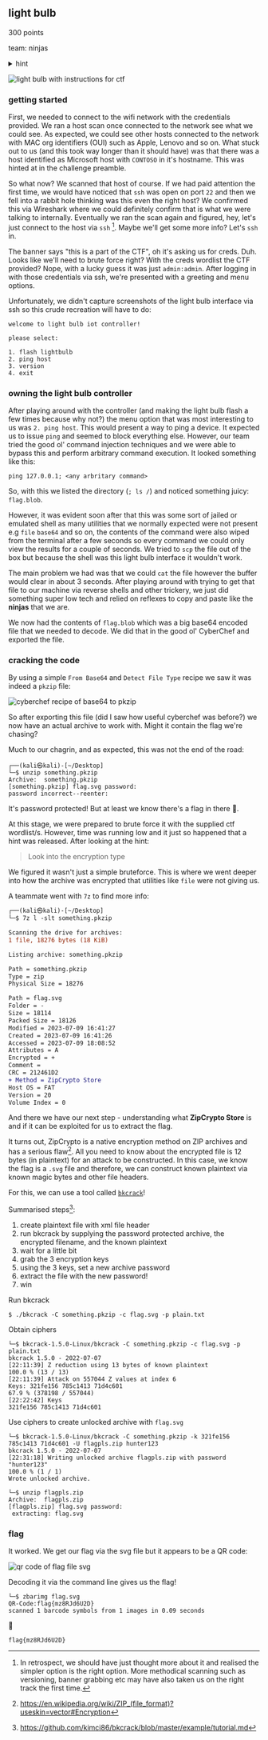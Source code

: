 ## light bulb

300 points

team: ninjas

<details> 
<summary>hint</summary>
Look into the encryption type
</details>

![light bulb with instructions for ctf](chal-bulb.png)

### getting started

First, we needed to connect to the wifi network with the credentials provided. We ran a host scan once connected to the network see what we could see. As expected, we could see other hosts connected to the network with MAC org identifiers (OUI) such as Apple, Lenovo and so on. What stuck out to us (and this took way longer than it should have) was that there was a host identified as Microsoft host with `CONTOSO` in it's hostname. This was hinted at in the challenge preamble.

So what now? We scanned that host of course. If we had paid attention the first time, we would have noticed that `ssh` was open on port `22` and then we fell into a rabbit hole thinking was this even the right host? We confirmed this via Wireshark where we could definitely confirm that is what we were talking to internally. Eventually we ran the scan again and figured, hey, let's just connect to the host via `ssh` [^1]. Maybe we'll get some more info? Let's `ssh` in. 

The banner says "this is a part of the CTF", oh it's asking us for creds. Duh. Looks like we'll need to brute force right? With the creds wordlist the CTF provided? Nope, with a lucky guess it was just `admin:admin`. After logging in with those credentials via ssh, we're presented with a greeting and menu options.

Unfortunately, we didn't capture screenshots of the light bulb interface via ssh so this crude recreation will have to do:

```
welcome to light bulb iot controller!

please select:

1. flash lightbulb 
2. ping host
3. version
4. exit

```
### owning the light bulb controller

After playing around with the controller (and making the light bulb flash a few times because why not?) the menu option that was most interesting to us was `2. ping host`. This would present a way to ping a device. It expected us to issue `ping` and seemed to block everything else. However, our team tried the good ol' command injection techniques and we were able to bypass this and perform arbitrary command execution. It looked something like this:

`ping 127.0.0.1; <any arbritary command>`

So, with this we listed the directory (`; ls /`) and noticed something juicy: `flag.blob`.

However, it was evident soon after  that this was some sort of jailed or emulated shell as many utilities that we normally expected were not present e.g `file` `base64` and so on, the contents of the command were also wiped from the terminal after a few seconds so every command we could only view the results for a couple of seconds. We tried to `scp` the file out of the box but because the shell was this light bulb interface it wouldn't work.

The main problem we had was that we could `cat` the file however the buffer would clear in about 3 seconds. After playing around with trying to get that file to our machine via reverse shells and other trickery, we just did something super low tech and relied on reflexes to copy and paste like the **ninjas** that we are. 

We now had the contents of `flag.blob` which was a big base64 encoded file that we needed to decode. We did that in the good ol' CyberChef and exported the file.

### cracking the code

By using a simple `From Base64` and `Detect File Type` recipe we saw it was indeed a `pkzip` file:

![cyberchef recipe of base64 to pkzip](2023-07-24-21-00-39.png)

So after exporting this file (did I saw how useful cyberchef was before?) we now have an actual archive to work with. Might it contain the flag we're chasing? 

Much to our chagrin, and as expected, this was not the end of the road:

```
┌──(kali㉿kali)-[~/Desktop]
└─$ unzip something.pkzip
Archive:  something.pkzip
[something.pkzip] flag.svg password: 
password incorrect--reenter: 
```
It's password protected! But at least we know there's a flag in there 🤞.

At this stage, we were prepared to brute force it with the supplied ctf wordlist/s. However, time was running low and it just so happened that a hint was released. After looking at the hint:

> Look into the encryption type

We figured it wasn't just a simple bruteforce. This is where we went deeper into how the archive was encrypted that utilities like `file` were not giving us. 

A teammate went with `7z` to find more info:

```diff
┌──(kali㉿kali)-[~/Desktop]
└─$ 7z l -slt something.pkzip 

Scanning the drive for archives:
1 file, 18276 bytes (18 KiB)

Listing archive: something.pkzip

Path = something.pkzip
Type = zip
Physical Size = 18276

Path = flag.svg
Folder = -
Size = 18114
Packed Size = 18126
Modified = 2023-07-09 16:41:27
Created = 2023-07-09 16:41:26
Accessed = 2023-07-09 18:08:52
Attributes = A
Encrypted = +
Comment = 
CRC = 212461D2
+ Method = ZipCrypto Store
Host OS = FAT
Version = 20
Volume Index = 0

```
And there we have our next step - understanding what **ZipCrypto Store** is and if it can be exploited for us to extract the flag.

It turns out, ZipCrypto is a native encryption method on ZIP archives and has a serious flaw[^2]. All you need to know about the encrypted file is 12 bytes (in plaintext) for an attack to be constructed. In this case, we know the flag is a `.svg` file and therefore, we can construct known plaintext via known magic bytes and other file headers.

For this, we can use a tool called [`bkcrack`](https://github.com/kimci86/bkcrack)!

Summarised steps[^3]:

1. create plaintext file with xml file header
2. run bkcrack by supplying the password protected archive, the encrypted filename, and the known plaintext
3. wait for a little bit
4. grab the 3 encryption keys
5. using the 3 keys, set a new archive password
6. extract the file with the new password!
7. win

Run bkcrack

`$ ./bkcrack -C something.pkzip -c flag.svg -p plain.txt`

Obtain ciphers
```
└─$ bkcrack-1.5.0-Linux/bkcrack -C something.pkzip -c flag.svg -p plain.txt 
bkcrack 1.5.0 - 2022-07-07
[22:11:39] Z reduction using 13 bytes of known plaintext
100.0 % (13 / 13)
[22:11:39] Attack on 557044 Z values at index 6
Keys: 321fe156 785c1413 71d4c601
67.9 % (378198 / 557044)
[22:22:42] Keys
321fe156 785c1413 71d4c601

```

Use ciphers to create unlocked archive with `flag.svg`
```
└─$ bkcrack-1.5.0-Linux/bkcrack -C something.pkzip -k 321fe156 785c1413 71d4c601 -U flagpls.zip hunter123
bkcrack 1.5.0 - 2022-07-07
[22:31:18] Writing unlocked archive flagpls.zip with password "hunter123"
100.0 % (1 / 1)
Wrote unlocked archive.
```

```
└─$ unzip flagpls.zip                                                                                    
Archive:  flagpls.zip
[flagpls.zip] flag.svg password: 
 extracting: flag.svg  
```

### flag

It worked. We get our flag via the svg file but it appears to be a QR code:

![qr code of flag file svg](2023-07-24-22-35-58.png)

Decoding it via the command line gives us the flag!

```
└─$ zbarimg flag.svg
QR-Code:flag{mz8RJd6U2D}
scanned 1 barcode symbols from 1 images in 0.09 seconds
```

🎉

`flag{mz8RJd6U2D}`

[^1]: In retrospect, we should have just thought more about it and realised the simpler option is the right option. More methodical scanning such as versioning, banner grabbing etc may have also taken us on the right track the first time.

[^2]: https://en.wikipedia.org/wiki/ZIP_(file_format)?useskin=vector#Encryption

[^3]: https://github.com/kimci86/bkcrack/blob/master/example/tutorial.md